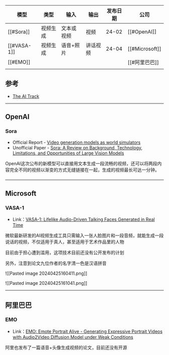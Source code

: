
| 模型          | 类型   | 输入    | 输出   | 发布日期  | 公司             |
| ----------- | ---- | ----- | ---- | ----- | -------------- |
| [[#Sora]]   | 视频生成 | 文本或视频 | 视频   | 24-02 | [[#OpenAI]]    |
| [[#VASA-1]] | 视频生成 | 语音+照片 | 讲话视频 | 24-04 | [[#Microsoft]] |
| [[#EMO]]    |      |       |      |       | [[#阿里巴巴]]      |
|             |      |       |      |       |                |

## 参考

+ [The AI Track](https://theaitrack.com/)

---
## OpenAI

### Sora

+ Official Report - [Video generation models as world simulators](https://openai.com/index/video-generation-models-as-world-simulators/)
+ Unofficial Paper - [Sora: A Review on Background, Technology, Limitations, and Opportunities of Large Vision Models](https://arxiv.org/abs/2402.17177)

OpenAI这次公布的新模型可以直接用文本生成一段流畅的视频，还可以将两段内容完全不同的视频以渐变的方式无缝链接在一起，生成的视频最长可达一分钟。

### 


---
## Microsoft

### VASA-1

+ Link：[VASA-1: Lifelike Audio-Driven Talking Faces Generated in Real Time](https://www.microsoft.com/en-us/research/project/vasa-1/)

微软最新研发的AI视频生成工具只需输入一张人脸图片和一段音频，就能生成一段说话的视频，不仅适用于真人，甚至适用于艺术作品里的人物

目前由于担心遭到滥用，这项技术目前还没有公开发布的计划

另外，注意到论文九位作者的名字清一色是汉语拼音

![[Pasted image 20240425160411.png]]

![[Pasted image 20240425161041.png]]

---
## 阿里巴巴

### EMO

+ Link：[EMO: Emote Portrait Alive - Generating Expressive Portrait Videos with Audio2Video Diffusion Model under Weak Conditions](https://humanaigc.github.io/emote-portrait-alive/)

阿里也发布了一篇语音+头像生成视频的论文，目前还没有开源